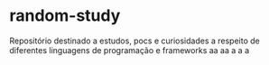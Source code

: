 # random-study
Repositório destinado a estudos, pocs e curiosidades a respeito de diferentes linguagens de programação e frameworks
aa
aa
a
a
a
